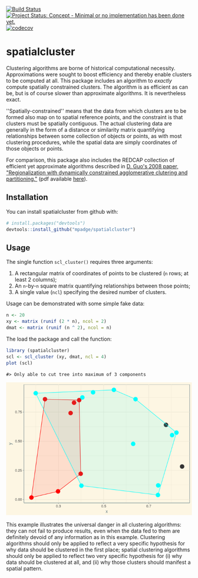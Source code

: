 <!-- README.md is generated from README.Rmd. Please edit that file -->
[![Build Status](https://travis-ci.org/mpadge/spatialcluster.svg)](https://travis-ci.org/mpadge/spatialcluster) [![Project Status: Concept - Minimal or no implementation has been done yet.](http://www.repostatus.org/badges/0.1.0/concept.svg)](http://www.repostatus.org/#concept) [![codecov](https://codecov.io/gh/mpadge/spatialcluster/branch/master/graph/badge.svg)](https://codecov.io/gh/mpadge/spatialcluster)

spatialcluster
==============

Clustering algorithms are borne of historical computational necessity. Approximations were sought to boost efficiency and thereby enable clusters to be computed at all. This package includes an algorithm to *exactly* compute spatially constrained clusters. The algorithm is as efficient as can be, but is of course slower than approximate algorithms. It is nevertheless exact.

''Spatially-constrained'' means that the data from which clusters are to be formed also map on to spatial reference points, and the constraint is that clusters must be spatially contiguous. The actual clustering data are generally in the form of a distance or similarity matrix quantifying relationships between some collection of objects or points, as with most clustering procedures, while the spatial data are simply coordinates of those objects or points.

For comparison, this package also includes the REDCAP collection of efficient yet approximate algorithms described in [D. Guo's 2008 paper, "Regionalization with dynamically constrained agglomerative clutering and partitioning."](https://www.tandfonline.com/doi/abs/10.1080/13658810701674970) (pdf available [here](https://pdfs.semanticscholar.org/ead1/7df8aaa1aed0e433b3ae1ec1ec5c7e785b2b.pdf)).

Installation
------------

You can install spatialcluster from github with:

``` r
# install.packages("devtools")
devtools::install_github("mpadge/spatialcluster")
```

Usage
-----

The single function `scl_cluster()` requires three arguments:

1.  A rectangular matrix of coordinates of points to be clustered (`n` rows; at least 2 columns);
2.  An `n`-by-`n` square matrix quantifying relationships between those points;
3.  A single value (`ncl`) specifying the desired number of clusters.

Usage can be demonstrated with some simple fake data:

``` r
n <- 20
xy <- matrix (runif (2 * n), ncol = 2)
dmat <- matrix (runif (n ^ 2), ncol = n)
```

The load the package and call the function:

``` r
library (spatialcluster)
scl <- scl_cluster (xy, dmat, ncl = 4)
plot (scl)
```

    #> Only able to cut tree into maximum of 3 components

![](README-plot-1.png)

This example illustrates the universal danger in all clustering algorithms: they can not fail to produce results, even when the data fed to them are definitely devoid of any information as in this example. Clustering algorithms should only be applied to reflect a very specific hypothesis for why data should be clustered in the first place; spatial clustering algorithms should only be applied to reflect two very specific hypothesis for (i) why data should be clustered at all, and (ii) why those clusters should manifest a spatial pattern.
